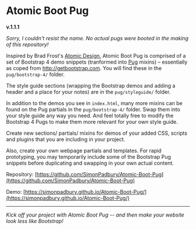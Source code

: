 # Atomic Boot Pug

**v.1.1.1**

_Sorry, I couldn't resist the name. No actual pugs were booted in the making of this repository!_

Inspired by Brad Frost's [Atomic Design](http://atomicdesign.bradfrost.com/), Atomic Boot Pug is comprised of a set of Bootstrap 4 demo snippets (tranformed into [Pug](https://pugjs.org/api/getting-started.html) mixins) – essentially as coped from http://getbootstrap.com. You will find these in the `pug/bootstrap-4/` folder.

The style guide sections (wrapping the Bootstrap demos and adding a header and a place for your notes) are in the `pug/styleguide/` folder.

In addition to the  demos you see in `index.html`, many more mixins can be found on the Pug partials in the `pug/bootstrap-4/` folder. Swap them into your style guide any way you need. And feel totally free to modify the Bootstrap 4 Pugs to make them more relevant for your own style guide.

Create new sections/ partials/ mixins for demos of your added CSS, scripts and plugins that you are including in your project.

Also, create your own webpage partials and templates. For rapid prototyping, you may temporarily include some of the Bootstrap Pug snippets before duplicating and swapping in your own actual content.


Repository: [https://github.com/SimonPadbury/Atomic-Boot-Pug](https://github.com/SimonPadbury/Atomic-Boot-Pug)

Demo: [https://simonpadbury.github.io/Atomic-Boot-Pug/](https://simonpadbury.github.io/Atomic-Boot-Pug/)

---

_Kick off your project with Atomic Boot Pug -- and then make your website look less like Bootstrap!_
